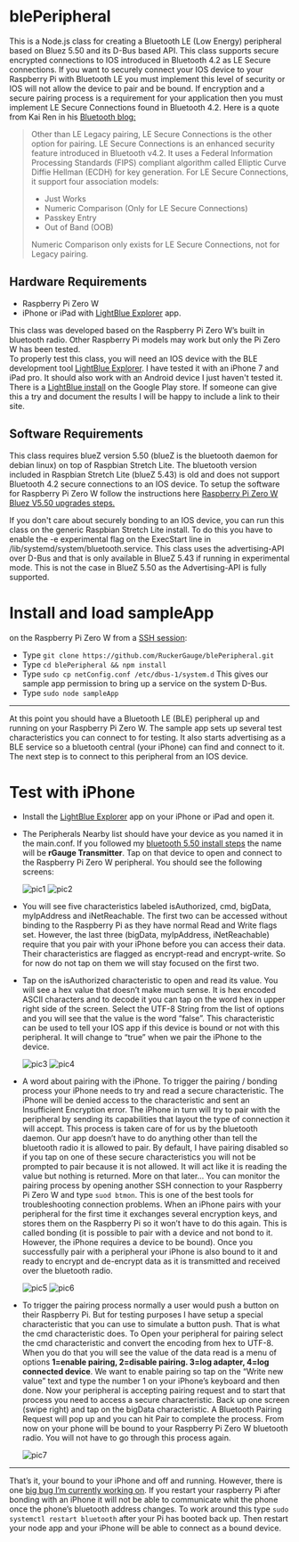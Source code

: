 # blePeripheral
This is a Node.js class for creating a Bluetooth LE (Low Energy) peripheral based on Bluez 5.50 and its D-Bus based API.  This class supports secure encrypted connections to IOS introduced in Bluetooth 4.2 as LE Secure connections. If you want to securely connect your IOS device to your Raspberry Pi with Bluetooth LE you must implement this level of security or IOS will not allow the device to pair and be bound. If encryption and a secure pairing process is a requirement for your application then you must implement LE Secure Connections found in Bluetooth 4.2. Here is a quote from Kai Ren in his [Bluetooth blog:]( https://blog.bluetooth.com/bluetooth-pairing-part-4) 
>Other than LE Legacy pairing, LE Secure Connections is the other option for pairing. LE Secure Connections is an enhanced security feature introduced in Bluetooth v4.2. It uses a Federal Information Processing Standards (FIPS) compliant algorithm called Elliptic Curve Diffie Hellman (ECDH) for key generation. For LE Secure Connections, it support four association models:
>* Just Works
>* Numeric Comparison (Only for LE Secure Connections)
>* Passkey Entry
>* Out of Band (OOB)
>
>Numeric Comparison only exists for LE Secure Connections, not for Legacy pairing. 


## Hardware Requirements
* Raspberry Pi Zero W
* iPhone or iPad with [LightBlue Explorer]( https://itunes.apple.com/us/app/lightblue-explorer/id557428110?mt=8) app.

This class was developed based on the Raspberry Pi Zero W’s built in bluetooth radio.  Other Raspberry Pi models may work but only the Pi Zero W has been tested.  
To properly test this class, you will need an IOS device with the BLE development tool [LightBlue Explorer]( https://itunes.apple.com/us/app/lightblue-explorer/id557428110?mt=8).  I have tested it with an iPhone 7 and iPad pro.  It should also work with an Android device I just haven't tested it.  There is a [LightBlue install](https://play.google.com/store/apps/details?id=com.punchthrough.lightblueexplorer&hl=en_US) on the Google Play store.  If someone can give this a try and document the results I will be happy to include a link to their site.  
## Software Requirements
This class requires blueZ version 5.50 (blueZ is the bluetooth daemon for debian linux) on top of Raspbian Stretch Lite.  The bluetooth version included in Raspbian Stretch Lite (blueZ 5.43) is old and does not support Bluetooth 4.2 secure connections to an IOS device.  To setup the software for Raspberry Pi Zero W follow the instructions here [Raspberry Pi Zero W Bluez V5.50 upgrades steps.](https://github.com/RuckerGauge/Raspberry-Pi-Zero-W-Bluez-5.50-upgrade-steps)<br>
 
 If you don't care about securely bonding to an IOS device, you can run this class on the generic Raspbian Stretch Lite install.  To do this you have to enable the -e experimental flag on the ExecStart line in /lib/systemd/system/bluetooth.service.  This class uses the advertising-API over D-Bus and that is only available in BlueZ 5.43 if running in experimental mode.  This is not the case in BlueZ 5.50 as the Advertising-API is fully supported.  

# Install and load sampleApp
on the Raspberry Pi Zero W from a [SSH session](https://www.raspberrypi.org/magpi/ssh-remote-control-raspberry-pi/):
* Type `git clone https://github.com/RuckerGauge/blePeripheral.git`
* Type `cd blePeripheral && npm install`
* Type `sudo cp netConfig.conf /etc/dbus-1/system.d`  This gives our sample app permission to bring up a service on the system D-Bus.
* Type `sudo node sampleApp` 
---
At this point you should have a Bluetooth LE (BLE) peripheral up and running on your Raspberry Pi Zero W.  The sample app sets up several test characteristics you can connect to for testing.  It also starts advertising as a BLE service so a bluetooth central (your iPhone) can find and connect to it.   The next step is to connect to this peripheral from an IOS device.  

# Test with iPhone
* Install the [LightBlue Explorer]( https://itunes.apple.com/us/app/lightblue-explorer/id557428110?mt=8) app on your iPhone or iPad and open it.
* The Peripherals Nearby list should have your device as you named it in the main.conf.  If you followed my [bluetooth 5.50 install steps](https://github.com/RuckerGauge/Raspberry-Pi-Zero-W-Bluez-5.50-upgrade-steps) the name will be **rGauge Transmitter**. Tap on that device to open and connect to the Raspberry Pi Zero W peripheral. You should see the following screens:

    ![pic1](./pics/mainLightBlue.PNG) ![pic2](./pics/isAuthorized.PNG)
* You will see five characteristics labeled isAuthorized, cmd, bigData, myIpAddress and iNetReachable.  The first two can be accessed without binding to the Raspberry Pi as they have normal Read and Write flags set.  However, the last three (bigData, myIpAddress, iNetReachable) require that you pair with your iPhone before you can access their data.  Their characteristics are flagged as encrypt-read and encrypt-write.  So for now do not tap on them we will stay focused on the first two.

* Tap on the isAuthorized characteristic to open and read its value.  You will see a hex value that doesn’t make much sense.  It is hex encoded ASCII characters and to decode it you can tap on the word hex in upper right side of the screen.  Select the UTF-8 String from the list of options and you will see that the value is the word “false”.  This characteristic can be used to tell your IOS app if this device is bound or not with this peripheral.  It will change to “true” when we pair the iPhone to the device. 

    ![pic3](./pics/isAuthorizedHex.PNG) ![pic4](./pics/isAuthorizedUTF.PNG)
*  A word about pairing with the iPhone.  To trigger the pairing / bonding process your iPhone needs to try and read a secure characteristic.  The iPhone will be denied access to the characteristic and sent an Insufficient Encryption error.  The iPhone in turn will try to pair with the peripheral by sending its capabilities that layout the type of connection it will accept.  This process is taken care of for us by the bluetooth daemon.  Our app doesn’t have to do anything other than tell the bluetooth radio it is allowed to pair.  By default, I have pairing disabled so if you tap on one of these secure characteristics you will not be prompted to pair because it is not allowed. It will act like it is reading the value but nothing is returned.  More on that later…
You can monitor the pairing process by opening another SSH connection to your Raspberry Pi Zero W and type `suod btmon`.  This is one of the best tools for troubleshooting connection problems.  When an iPhone pairs with your peripheral for the first time it exchanges several encryption keys, and stores them on the Raspberry Pi so it won’t have to do this again.  This is called bonding (it is possible to pair with a device and not bond to it. However, the iPhone requires a device to be bound).  Once you successfully pair with a peripheral your iPhone is also bound to it and ready to encrypt and de-encrypt data as it is transmitted and received over the bluetooth radio.

    ![pic5](./pics/cmdUTF.PNG) ![pic6](./pics/enter1.PNG)
* To trigger the pairing process normally a user would push a button on their Raspberry Pi.  But for testing purposes I have setup a special characteristic that you can use to simulate a button push.  That is what the cmd characteristic does. To Open your peripheral for pairing select the cmd characteristic and convert the encoding from hex to UTF-8.  When you do that you will see the value of the data read is a menu of options **1=enable pairing, 2=disable pairing. 3=log adapter, 4=log connected device**.  We want to enable pairing so tap on the “Write new value” text and type the number 1 on your iPhone’s keyboard and then done. Now your peripheral is accepting pairing request and to start that process you need to access a secure characteristic.  Back up one screen (swipe right) and tap on the bigData characteristic.  A Bluetooth Pairing Request will pop up and you can hit Pair to complete the process.  From now on your phone will be bound to your Raspberry Pi Zero W bluetooth radio.  You will not have to go through this process again.

    ![pic7](./pics/pairMsg.PNG)
--- 
That’s it, your bound to your iPhone and off and running.  However, there is one [big bug I’m currently working on](https://github.com/RuckerGauge/blePeripheral/issues/1).  If you restart your raspberry Pi after bonding with an iPhone it will not be able to communicate whit the phone once the phone’s bluetooth address changes.  To work around this type `sudo systemctl restart bluetooth` after your Pi has booted back up.  Then restart your node app and your iPhone will be able to connect as a bound device.  
 